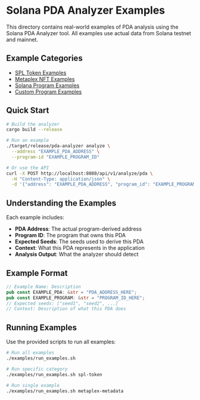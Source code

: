 # Solana PDA Analyzer Examples

This directory contains real-world examples of PDA analysis using the Solana PDA Analyzer tool. All examples use actual data from Solana testnet and mainnet.

## Example Categories

- [SPL Token Examples](#spl-token-examples)
- [Metaplex NFT Examples](#metaplex-nft-examples)
- [Solana Program Examples](#solana-program-examples)
- [Custom Program Examples](#custom-program-examples)

## Quick Start

```bash
# Build the analyzer
cargo build --release

# Run an example
./target/release/pda-analyzer analyze \
  --address "EXAMPLE_PDA_ADDRESS" \
  --program-id "EXAMPLE_PROGRAM_ID"

# Or use the API
curl -X POST http://localhost:8080/api/v1/analyze/pda \
  -H "Content-Type: application/json" \
  -d '{"address": "EXAMPLE_PDA_ADDRESS", "program_id": "EXAMPLE_PROGRAM_ID"}'
```

## Understanding the Examples

Each example includes:
- **PDA Address**: The actual program-derived address
- **Program ID**: The program that owns this PDA
- **Expected Seeds**: The seeds used to derive this PDA
- **Context**: What this PDA represents in the application
- **Analysis Output**: What the analyzer should detect

## Example Format

```rust
// Example Name: Description
pub const EXAMPLE_PDA: &str = "PDA_ADDRESS_HERE";
pub const EXAMPLE_PROGRAM: &str = "PROGRAM_ID_HERE";
// Expected seeds: ["seed1", "seed2", ...]
// Context: Description of what this PDA does
```

## Running Examples

Use the provided scripts to run all examples:

```bash
# Run all examples
./examples/run_examples.sh

# Run specific category
./examples/run_examples.sh spl-token

# Run single example
./examples/run_examples.sh metaplex-metadata
```